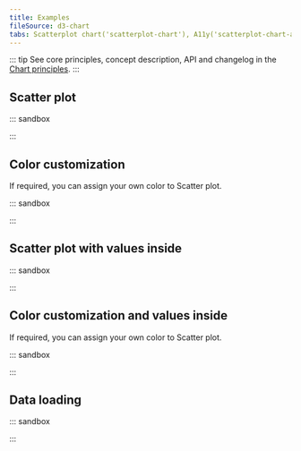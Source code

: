 ```yaml
---
title: Examples
fileSource: d3-chart
tabs: Scatterplot chart('scatterplot-chart'), A11y('scatterplot-chart-a11y'), API('scatterplot-chart-api'), Examples('scatterplot-chart-d3-code'), Changelog('d3-chart-changelog')
---
```


::: tip
See core principles, concept description, API and changelog in the [Chart principles](/data-display/d3-chart/).
:::

## Scatter plot

::: sandbox

<script lang="tsx">
import React from 'react';
import { Plot, ScatterPlot, XAxis, YAxis, minMax } from '@semcore/ui/d3-chart';
import { scaleLinear } from 'd3-scale';
import { Text } from '@semcore/ui/typography';

export default () => {
  const MARGIN = 40;
  const width = 500;
  const height = 300;

  const xScale = scaleLinear()
    .range([MARGIN, width - MARGIN])
    .domain(minMax(data, 'x'));

  const yScale = scaleLinear()
    .range([height - MARGIN, MARGIN])
    .domain([0, 10]);

  return (
    <Plot scale={[xScale, yScale]} width={width} height={height} data={data}>
      <YAxis>
        <YAxis.Ticks />
        <YAxis.Grid />
      </YAxis>
      <XAxis>
        <XAxis.Ticks />
      </XAxis>
      <ScatterPlot x='x' y='y' />
      <ScatterPlot.Tooltip>
        {({ index }) => {
          return {
            children: (
              <>
                <ScatterPlot.Tooltip.Title>Data</ScatterPlot.Tooltip.Title>
                <Text tag='div'>X axis {data[index].x}</Text>
                <Text tag='div'>Y axis {data[index].y}</Text>
              </>
            ),
          };
        }}
      </ScatterPlot.Tooltip>
    </Plot>
  );
};

const data = Array(20)
  .fill({})
  .map((d, i) => ({
    x: i,
    y: Math.random() * 10,
  }));
</script>

:::

## Color customization

If required, you can assign your own color to Scatter plot.

::: sandbox

<script lang="tsx">
import React from 'react';
import { Plot, ScatterPlot, XAxis, YAxis, minMax } from '@semcore/ui/d3-chart';
import { scaleLinear } from 'd3-scale';
import { Text } from '@semcore/ui/typography';

export default () => {
  const MARGIN = 40;
  const width = 500;
  const height = 300;

  const xScale = scaleLinear()
    .range([MARGIN, width - MARGIN])
    .domain(minMax(data, 'x'));

  const yScale = scaleLinear()
    .range([height - MARGIN, MARGIN])
    .domain([0, 10]);

  return (
    <Plot scale={[xScale, yScale]} width={width} height={height} data={data}>
      <YAxis>
        <YAxis.Ticks />
        <YAxis.Grid />
      </YAxis>
      <XAxis>
        <XAxis.Ticks />
      </XAxis>
      <ScatterPlot x='x' y='y1' color='#2BB3FF' />
      <ScatterPlot x='x' y='y2' color='#59DDAA' />
      <ScatterPlot.Tooltip>
        {({ index, x, y, color }) => {
          return {
            children: (
              <>
                <ScatterPlot.Tooltip.Dot color={color}>Data</ScatterPlot.Tooltip.Dot>
                <Text tag='div'>X axis {data[index][x]}</Text>
                <Text tag='div'>Y axis {data[index][y]}</Text>
              </>
            ),
          };
        }}
      </ScatterPlot.Tooltip>
    </Plot>
  );
};

const data = Array(20)
  .fill({})
  .map((d, i) => ({
    x: i,
    y1: Math.random() * 10,
    y2: Math.random() * 10,
  }));
</script>

:::

## Scatter plot with values inside

::: sandbox

<script lang="tsx">
import React from 'react';
import { Plot, ScatterPlot, XAxis, YAxis, minMax } from '@semcore/ui/d3-chart';
import { scaleLinear } from 'd3-scale';
import { Text } from '@semcore/ui/typography';

export default () => {
  const MARGIN = 40;
  const width = 500;
  const height = 300;

  const xScale = scaleLinear()
    .range([MARGIN, width - MARGIN])
    .domain(minMax(data, 'x'));

  const yScale = scaleLinear()
    .range([height - MARGIN, MARGIN])
    .domain([0, 10]);

  return (
    <Plot scale={[xScale, yScale]} width={width} height={height} data={data}>
      <YAxis>
        <YAxis.Ticks />
        <YAxis.Grid />
      </YAxis>
      <XAxis>
        <XAxis.Ticks />
      </XAxis>
      <ScatterPlot x='x' y='y' value='value' />
      <ScatterPlot.Tooltip>
        {({ index, x, y, value }) => {
          return {
            children: (
              <>
                <ScatterPlot.Tooltip.Title>Data</ScatterPlot.Tooltip.Title>
                <Text tag='div'>X axis {data[index][x]}</Text>
                <Text tag='div'>Y axis {data[index][y]}</Text>
                <Text tag='div'>Value {data[index][value]}</Text>
              </>
            ),
          };
        }}
      </ScatterPlot.Tooltip>
    </Plot>
  );
};

const data = Array(20)
  .fill({})
  .map((d, i) => ({
    x: i,
    y: Math.random() * 10,
    value: i,
  }));
</script>

:::

## Color customization and values inside

If required, you can assign your own color to Scatter plot.

::: sandbox

<script lang="tsx">
import React from 'react';
import { Plot, ScatterPlot, XAxis, YAxis, minMax } from '@semcore/ui/d3-chart';
import { scaleLinear } from 'd3-scale';
import { Text } from '@semcore/ui/typography';

export default () => {
  const MARGIN = 40;
  const width = 500;
  const height = 300;

  const xScale = scaleLinear()
    .range([MARGIN, width - MARGIN])
    .domain(minMax(data, 'x'));

  const yScale = scaleLinear()
    .range([height - MARGIN, MARGIN])
    .domain([0, 10]);

  return (
    <Plot scale={[xScale, yScale]} width={width} height={height} data={data}>
      <YAxis>
        <YAxis.Ticks />
        <YAxis.Grid />
      </YAxis>
      <XAxis>
        <XAxis.Ticks />
      </XAxis>
      <ScatterPlot x='x' y='y1' value='value' color='#2BB3FF' valueColor='#008ff8' />
      <ScatterPlot x='x' y='y2' value='value' color='#59DDAA' valueColor='#00C192' />
      <ScatterPlot.Tooltip>
        {({ index, x, y, value }) => {
          return {
            children: (
              <>
                <ScatterPlot.Tooltip.Title>Data</ScatterPlot.Tooltip.Title>
                <Text tag='div'>X axis {data[index][x]}</Text>
                <Text tag='div'>Y axis {data[index][y]}</Text>
                <Text tag='div'>Value {data[index][value]}</Text>
              </>
            ),
          };
        }}
      </ScatterPlot.Tooltip>
    </Plot>
  );
};

const data = Array(20)
  .fill({})
  .map((d, i) => ({
    x: i,
    y1: Math.random() * 10,
    y2: Math.random() * 10,
    value: i,
  }));
</script>

:::

## Data loading

::: sandbox

<script lang="tsx">
import React from 'react';
import { ScatterPlotChartSkeleton } from '@semcore/ui/skeleton';

export default () => (
  <React.Fragment>
    <ScatterPlotChartSkeleton />
  </React.Fragment>
);
</script>

:::
